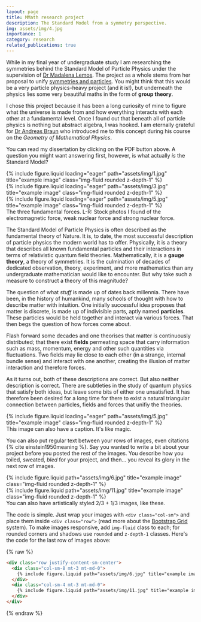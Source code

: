```yaml
---
layout: page
title: MMath research project
description: The Standard Model from a symmetry perspective.
img: assets/img/4.jpg
importance: 1
category: research
related_publications: true
---
```


While in my final year of undergraduate study I am researching the symmetries behind the Standard Model of Particle Physics under the supervision of [Dr Madalena Lemos](https://www.durham.ac.uk/staff/madalena-lemos/).
The project as a whole stems from her proposal to unify [symmetries and particles](https://www.maths.dur.ac.uk/users/madalena.lemos/projects/proj42425.html).
You might think that this would be a very particle physics-heavy project (and it is!), but underneath the physics lies some very beautiful maths in the form of <strong>group theory</strong>.

I chose this project because it has been a long curiosity of mine to figure what the universe is made from and how everything interacts with each other at a fundamental level.
Once I found out that beneath all of particle physics is nothing but abstract algebra, I was hooked. I am eternally grateful for [Dr Andreas Braun](https://www.durham.ac.uk/staff/andreas-braun/) who introduced me to this concept during his course on the _Geometry of Mathematical Physics_.

You can read my dissertation by clicking on the PDF button above. A question you might want answering first, however, is what actually _is_ the Standard Model?

<div class="row">
    <div class="col-sm mt-3 mt-md-0">
        {% include figure.liquid loading="eager" path="assets/img/1.jpg" title="example image" class="img-fluid rounded z-depth-1" %}
    </div>
    <div class="col-sm mt-3 mt-md-0">
        {% include figure.liquid loading="eager" path="assets/img/3.jpg" title="example image" class="img-fluid rounded z-depth-1" %}
    </div>
    <div class="col-sm mt-3 mt-md-0">
        {% include figure.liquid loading="eager" path="assets/img/5.jpg" title="example image" class="img-fluid rounded z-depth-1" %}
    </div>
</div>
<div class="caption">
    The three fundamental forces. L-R: Stock photos I found of the electromagnetic force, weak nuclear force and strong nuclear force.
</div>

The Standard Model of Particle Physics is often described as the fundamental theory of Nature. It is, to date, the most successful description of particle physics the modern world has to offer.
Physically, it is a theory that describes all known fundamental particles and their interactions in terms of relativistic quantum field theories.
Mathematically, it is a <strong>gauge theory</strong>, a theory of symmetries. It is the culmination of decades of dedicated observation, theory, experiment, and more mathematics than any undergraduate mathematician would like to encounter.
But why take such a measure to construct a theory of this magnitude?

The question of what _stuff_ is made up of dates back millennia. There have been, in the history of humankind, many schools of thought with how to describe matter with intuition.
One initially successful idea proposes that matter is discrete, is made up of indivisible parts, aptly named <strong>particles</strong>.
These particles would be held together and interact via various forces. That then begs the question of how forces come about.

Flash forward some decades and one theorises that matter is continuously distributed; that there exist <strong>fields</strong> permeating space that carry information such as mass, momentum, energy and other such quantities via fluctuations.
Two fields may lie close to each other (in a strange, internal bundle sense) and interact with one another, creating the illusion of matter interaction and therefore forces.

As it turns out, both of these descriptions are correct. But also neither description is correct. There are subtleties in the study of quantum physics that satisfy both ideas, but leave some bits of either one unsatisfied.
It has therefore been desired for a long time for there to exist a natural triangular connection between particles, fields and forces that unifiy the theories.

<div class="row">
    <div class="col-sm mt-3 mt-md-0">
        {% include figure.liquid loading="eager" path="assets/img/5.jpg" title="example image" class="img-fluid rounded z-depth-1" %}
    </div>
</div>
<div class="caption">
    This image can also have a caption. It's like magic.
</div>

You can also put regular text between your rows of images, even citations {% cite einstein1950meaning %}.
Say you wanted to write a bit about your project before you posted the rest of the images.
You describe how you toiled, sweated, _bled_ for your project, and then... you reveal its glory in the next row of images.

<div class="row justify-content-sm-center">
    <div class="col-sm-8 mt-3 mt-md-0">
        {% include figure.liquid path="assets/img/6.jpg" title="example image" class="img-fluid rounded z-depth-1" %}
    </div>
    <div class="col-sm-4 mt-3 mt-md-0">
        {% include figure.liquid path="assets/img/11.jpg" title="example image" class="img-fluid rounded z-depth-1" %}
    </div>
</div>
<div class="caption">
    You can also have artistically styled 2/3 + 1/3 images, like these.
</div>

The code is simple.
Just wrap your images with `<div class="col-sm">` and place them inside `<div class="row">` (read more about the <a href="https://getbootstrap.com/docs/4.4/layout/grid/">Bootstrap Grid</a> system).
To make images responsive, add `img-fluid` class to each; for rounded corners and shadows use `rounded` and `z-depth-1` classes.
Here's the code for the last row of images above:

{% raw %}

```html
<div class="row justify-content-sm-center">
  <div class="col-sm-8 mt-3 mt-md-0">
    {% include figure.liquid path="assets/img/6.jpg" title="example image" class="img-fluid rounded z-depth-1" %}
  </div>
  <div class="col-sm-4 mt-3 mt-md-0">
    {% include figure.liquid path="assets/img/11.jpg" title="example image" class="img-fluid rounded z-depth-1" %}
  </div>
</div>
```

{% endraw %}
